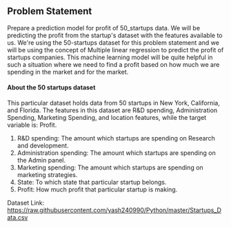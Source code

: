 ## Problem Statement 
Prepare a prediction model for profit of 50_startups data. We will be predicting the profit from the startup's dataset with the features available to us. 
We're using the 50-startups dataset for this problem statement and we will be using the concept of Multiple linear regression to predict the profit of startups companies. 
This machine learning model will be quite helpful in such a situation where we need to find a profit based on how much we are spending in the market and for the market. 

#### About the 50 startups dataset 
This particular dataset holds data from 50 startups in New York, California, and Florida. The features in this dataset are R&D spending, Administration Spending, Marketing Spending, and location features, while the target variable is: Profit. 
1. R&D spending: The amount which startups are spending on Research and development. 
2. Administration spending: The amount which startups are spending on the Admin panel. 
3. Marketing spending: The amount which startups are spending on marketing strategies.
4. State: To which state that particular startup belongs. 
5. Profit: How much profit that particular startup is making. 

Dataset Link: 
https://raw.githubusercontent.com/yash240990/Python/master/Startups_Data.csv
